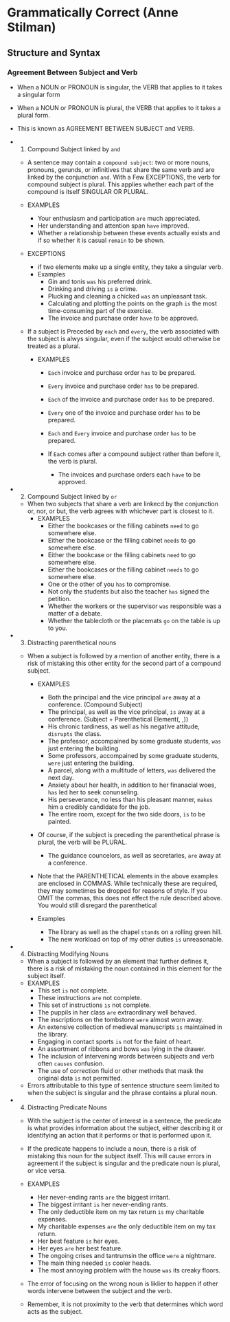 # Grammatically Correct (Anne Stilman)

## Structure and Syntax

### Agreement Between Subject and Verb

- When a NOUN or PRONOUN is singular, the VERB that applies to it takes a singular form
- When a NOUN or PRONOUN is plural, the VERB that applies to it takes a plural form.
- This is known as AGREEMENT BETWEEN SUBJECT and VERB.

- 1. Compound Subject linked by `and`

  - A sentence may contain a `compound subject`: two or more nouns, pronouns, gerunds, or infinitives that
    share the same verb and are linked by the conjunction `and`. With a Few EXCEPTIONS, the verb for compound subject is plural. This applies whether each part of the compound is itself SINGULAR OR PLURAL.
  - EXAMPLES
    - Your enthusiasm and participation `are` much appreciated.
    - Her understanding and attention span `have` improved.
    - Whether a relationship between these events actually exists and if so whether it is casual `remain` to be shown.
  - EXCEPTIONS

    - if two elements make up a single entity, they take a singular verb.
    - Examples
      - Gin and tonis `was` his preferred drink.
      - Drinking and driving `is` a crime.
      - Plucking and cleaning a chicked `was` an unpleasant task.
      - Calculating and plotting the points on the graph `is` the most time-consuming part of the exercise.
      - The invoice and purchase order `have` to be approved.

  - If a subject is Preceded by `each` and `every`, the verb associated with the subject is alwys singular, even
    if the subject would otherwise be treated as a plural.

    - EXAMPLES

      - `Each` invoice and purchase order `has` to be prepared.
      - `Every` invoice and purchase order `has` to be prepared.
      - `Each` of the invoice and purchase order `has` to be prepared.
      - `Every` one of the invoice and purchase order `has` to be prepared.
      - `Each` and `Every` invoice and purchase order `has` to be prepared.

      - If `Each` comes after a compound subject rather than before it, the verb is plural.
        - The invoices and purchase orders each `have` to be approved.

- 2. Compound Subject linked by `or`

  - When two subjects that share a verb are linkecd by the conjunction or, nor, or but, the verb agrees with whichever
    part is closest to it.
    - EXAMPLES
      - Either the bookcases or the filling cabinets `need` to go somewhere else.
      - Either the bookcase or the filling cabinet `needs` to go somewhere else.
      - Either the bookcase or the filling cabinets `need` to go somewhere else.
      - Either the bookcases or the filling cabinet `needs` to go somewhere else.
      - One or the other of you `has` to compromise.
      - Not only the students but also the teacher `has` signed the petition.
      - Whether the workers or the supervisor `was` responsible was a matter of a debate.
      - Whether the tablecloth or the placemats `go` on the table is up to you.

- 3. Distracting parenthetical nouns

  - When a subject is followed by a mention of another entity, there is a risk of mistaking this other entity for the
    second part of a compound subject.

    - EXAMPLES

      - Both the principal and the vice principal `are` away at a conference. (Compound Subject)
      - The principal, as well as the vice principal, `is` away at a conference. (Subject + Parenthetical Element(, ,))
      - His chronic tardiness, as well as his negative attitude, `disrupts` the class.
      - The professor, accompained by some graduate students, `was` just entering the building.
      - Some professors, accompained by some graduate students, `were` just entering the building.
      - A parcel, along with a multitude of letters, `was` delivered the next day.
      - Anxiety about her health, in addition to her finanacial woes, `has` led her to seek conunseling.
      - His perseverance, no less than his pleasant manner, `makes` him a credibly candidate for the job.
      - The entire room, except for the two side doors, `is` to be painted.

    - Of course, if the subject is preceding the parenthetical phrase is plural, the verb will be PLURAL.
      - The guidance councelors, as well as secretaries, `are` away at a conference.
    - Note that the PARENTHETICAL elements in the above examples are enclosed in COMMAS. While technically
      these are required, they may sometimes be dropped for reasons of style. If you OMIT the commas, this
      does not effect the rule described above. You would still disregard the parenthetical
    - Examples
      - The library as well as the chapel `stands` on a rolling green hill.
      - The new workload on top of my other duties `is` unreasonable.

- 4. Distracting Modifying Nouns

  - When a subject is followed by an element that further defines it, there is a risk of mistaking the noun
    contained in this element for the subject itself.
  - EXAMPLES
    - This set `is` not complete.
    - These instructions `are` not complete.
    - This set of instructions `is` not complete.
    - The puppils in her class `are` extraordinary well behaved.
    - The inscriptions on the tombstone `were` almost worn away.
    - An extensive collection of medieval manuscripts `is` maintained in the library.
    - Engaging in contact sports `is` not for the faint of heart.
    - An assortment of ribbons and bows `was` lying in the drawer.
    - The inclusion of intervening words between subjects and verb often `causes` confusion.
    - The use of correction fluid or other methods that mask the original data `is` not permitted.
  - Errors attributable to this type of sentence structure seem limited to when the subject is singular and the phrase
    contains a plural noun.

- 4. Distracting Predicate Nouns

  - With the subject is the center of interest in a sentence, the predicate is what provides information about the subject,
    either describing it or identifying an action that it performs or that is performed upon it.
  - If the predicate happens to include a noun, there is a risk of mistaking this noun for the subject itself.
    This will cause errors in agreement if the subject is singular and the predicate noun is plural, or vice versa.
  - EXAMPLES

    - Her never-ending rants `are` the biggest irritant.
    - The biggest irritant `is` her never-ending rants.
    - The only deductible item on my tax return `is` my charitable expenses.
    - My charitable expenses `are` the only deductible item on my tax return.
    - Her best feature `is` her eyes.
    - Her eyes `are` her best feature.
    - The ongoing crises and tantrumsin the office `were` a nightmare.
    - The main thing needed `is` cooler heads.
    - The most annoying problem with the house `was` its creaky floors.

  - The error of focusing on the wrong noun is liklier to happen if other words intervene between the subject and the verb.
  - Remember, it is not proximity to the verb that determines which word acts as the subject.

